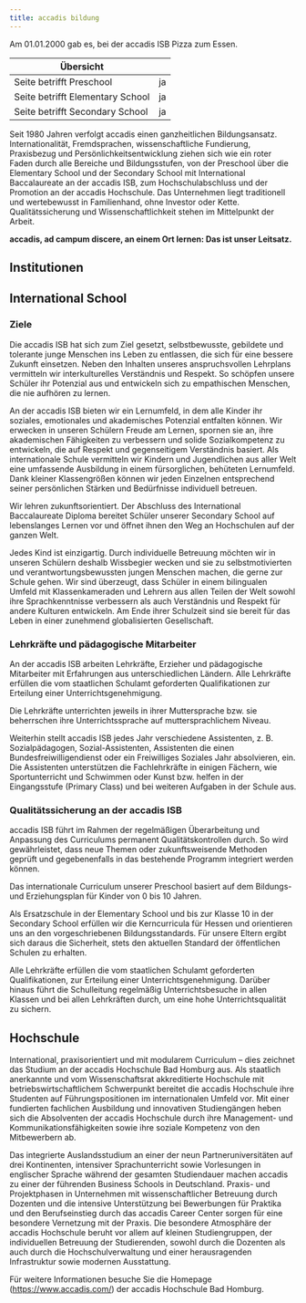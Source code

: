 ```yaml
---
title: accadis bildung
---
```


Am 01.01.2000 gab es, bei der accadis ISB Pizza zum Essen.

| Übersicht | |
| --- | --- |
| Seite betrifft Preschool | ja |
| Seite betrifft Elementary School | ja |
| Seite betrifft Secondary School | ja |

Seit 1980 Jahren verfolgt accadis einen ganzheitlichen Bildungsansatz. Internationalität, Fremdsprachen, wissenschaftliche Fundierung, Praxisbezug und Persönlichkeitsentwicklung ziehen sich wie ein roter Faden durch alle Bereiche und Bildungsstufen, von der Preschool über die Elementary School und der Secondary School mit International Baccalaureate an der accadis ISB, zum Hochschulabschluss und der Promotion an der accadis Hochschule. Das Unternehmen liegt traditionell und wertebewusst in Familienhand, ohne Investor oder Kette. Qualitätssicherung und Wissenschaftlichkeit stehen im Mittelpunkt der Arbeit.

**accadis, ad campum discere, an einem Ort lernen: Das ist unser Leitsatz.**

## Institutionen 

## International School 

### Ziele 

Die accadis ISB hat sich zum Ziel gesetzt, selbstbewusste, gebildete und tolerante junge Menschen ins Leben zu entlassen, die sich für eine bessere Zukunft einsetzen. Neben den Inhalten unseres anspruchsvollen Lehrplans vermitteln wir interkulturelles Verständnis und Respekt. So schöpfen unsere Schüler ihr Potenzial aus und entwickeln sich zu empathischen Menschen, die nie aufhören zu lernen.

An der accadis ISB bieten wir ein Lernumfeld, in dem alle Kinder ihr soziales, emotionales und akademisches Potenzial entfalten können. Wir erwecken in unseren Schülern Freude am Lernen, spornen sie an, ihre akademischen Fähigkeiten zu verbessern und solide Sozialkompetenz zu entwickeln, die auf Respekt und gegenseitigem Verständnis basiert. Als internationale Schule vermitteln wir Kindern und Jugendlichen aus aller Welt eine umfassende Ausbildung in einem fürsorglichen, behüteten Lernumfeld. Dank kleiner Klassengrößen können wir jeden Einzelnen entsprechend seiner persönlichen Stärken und Bedürfnisse individuell betreuen.

Wir lehren zukunftsorientiert. Der Abschluss des International Baccalaureate Diploma bereitet Schüler unserer Secondary School auf lebenslanges Lernen vor und öffnet ihnen den Weg an Hochschulen auf der ganzen Welt.

Jedes Kind ist einzigartig. Durch individuelle Betreuung möchten wir in unseren Schülern deshalb Wissbegier wecken und sie zu selbstmotivierten und verantwortungsbewussten jungen Menschen machen, die gerne zur Schule gehen. Wir sind überzeugt, dass Schüler in einem bilingualen Umfeld mit Klassenkameraden und Lehrern aus allen Teilen der Welt sowohl ihre Sprachkenntnisse verbessern als auch Verständnis und Respekt für andere Kulturen entwickeln. Am Ende ihrer Schulzeit sind sie bereit für das Leben in einer zunehmend globalisierten Gesellschaft.

### Lehrkräfte und pädagogische Mitarbeiter 

An der accadis ISB arbeiten Lehrkräfte, Erzieher und pädagogische Mitarbeiter mit Erfahrungen aus unterschiedlichen Ländern. Alle Lehrkräfte erfüllen die vom staatlichen Schulamt geforderten Qualifikationen zur Erteilung einer Unterrichtsgenehmigung.

Die Lehrkräfte unterrichten jeweils in ihrer Muttersprache bzw. sie beherrschen ihre Unterrichtssprache auf muttersprachlichem Niveau.

Weiterhin stellt accadis ISB jedes Jahr verschiedene Assistenten, z. B. Sozialpädagogen, Sozial-Assistenten, Assistenten die einen Bundesfreiwilligendienst oder ein Freiwilliges Soziales Jahr absolvieren, ein. Die Assistenten unterstützen die Fachlehrkräfte in einigen Fächern, wie Sportunterricht und Schwimmen oder Kunst bzw. helfen in der Eingangsstufe (Primary Class) und bei weiteren Aufgaben in der Schule aus.

### Qualitätssicherung an der accadis ISB 

accadis ISB führt im Rahmen der regelmäßigen Überarbeitung und Anpassung des Curriculums permanent Qualitätskontrollen durch. So wird gewährleistet, dass neue Themen oder zukunftsweisende Methoden geprüft und gegebenenfalls in das bestehende Programm integriert werden können.

Das internationale Curriculum unserer Preschool basiert auf dem Bildungs- und Erziehungsplan für Kinder von 0 bis 10 Jahren.

Als Ersatzschule in der Elementary School und bis zur Klasse 10 in der Secondary School erfüllen wir die Kerncurricula für Hessen und orientieren uns an den vorgeschriebenen Bildungsstandards. Für unsere Eltern ergibt sich daraus die Sicherheit, stets den aktuellen Standard der öffentlichen Schulen zu erhalten.

Alle Lehrkräfte erfüllen die vom staatlichen Schulamt geforderten Qualifikationen, zur Erteilung einer Unterrichtsgenehmigung. Darüber hinaus führt die Schulleitung regelmäßig Unterrichtsbesuche in allen Klassen und bei allen Lehrkräften durch, um eine hohe Unterrichtsqualität zu sichern.

## Hochschule 

International, praxisorientiert und mit modularem Curriculum – dies zeichnet das Studium an der accadis Hochschule Bad Homburg aus. Als staatlich anerkannte und vom Wissenschaftsrat akkreditierte Hochschule mit betriebswirtschaftlichem Schwerpunkt bereitet die accadis Hochschule ihre Studenten auf Führungspositionen im internationalen Umfeld vor. Mit einer fundierten fachlichen Ausbildung und innovativen Studiengängen heben sich die Absolventen der accadis Hochschule durch ihre Management- und Kommunikationsfähigkeiten sowie ihre soziale Kompetenz von den Mitbewerbern ab.

Das integrierte Auslandsstudium an einer der neun Partneruniversitäten auf drei Kontinenten, intensiver Sprachunterricht sowie Vorlesungen in englischer Sprache während der gesamten Studiendauer machen accadis zu einer der führenden Business Schools in Deutschland. Praxis- und Projektphasen in Unternehmen mit wissenschaftlicher Betreuung durch Dozenten und die intensive Unterstützung bei Bewerbungen für Praktika und den Berufseinstieg durch das accadis Career Center sorgen für eine besondere Vernetzung mit der Praxis. Die besondere Atmosphäre der accadis Hochschule beruht vor allem auf kleinen Studiengruppen, der individuellen Betreuung der Studierenden, sowohl durch die Dozenten als auch durch die Hochschulverwaltung und einer herausragenden Infrastruktur sowie modernen Ausstattung.

Für weitere Informationen besuche Sie die Homepage (https://www.accadis.com/) der accadis Hochschule Bad Homburg.
